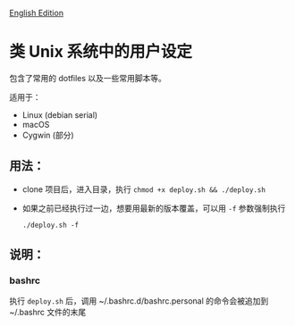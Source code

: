 [English Edition](./README.en.md)

# 类 Unix 系统中的用户设定

包含了常用的 dotfiles 以及一些常用脚本等。

适用于：

 * Linux (debian serial)
 * macOS
 * Cygwin (部分)

## 用法：

 * clone 项目后，进入目录，执行 `chmod +x deploy.sh && ./deploy.sh`
 * 如果之前已经执行过一边，想要用最新的版本覆盖，可以用 `-f` 参数强制执行

   ```
   ./deploy.sh -f
   ```

## 说明：

### bashrc

执行 `deploy.sh` 后，调用 ~/.bashrc.d/bashrc.personal 的命令会被追加到 ~/.bashrc 文件的末尾

